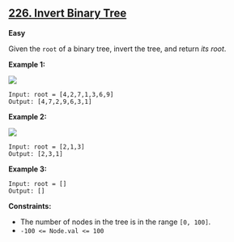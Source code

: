 ## [226. Invert Binary Tree](https://leetcode.com/problems/invert-binary-tree/)

**Easy**

Given the `root` of a binary tree, invert the tree, and return _its root_.

**Example 1:**

![](https://assets.leetcode.com/uploads/2021/03/14/invert1-tree.jpg)
```
Input: root = [4,2,7,1,3,6,9]
Output: [4,7,2,9,6,3,1]
```

**Example 2:**

![](https://assets.leetcode.com/uploads/2021/03/14/invert2-tree.jpg)
```
Input: root = [2,1,3]
Output: [2,3,1]
```

**Example 3:**
```
Input: root = []
Output: []
```
**Constraints:**

*   The number of nodes in the tree is in the range `[0, 100]`.
*   `-100 <= Node.val <= 100`